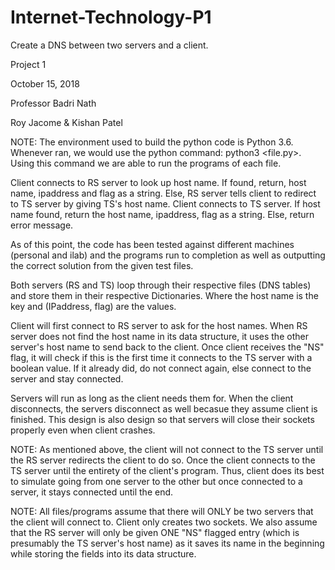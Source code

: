 # Internet-Technology-P1
Create a DNS between two servers and a client.

Project 1

October 15, 2018

Professor Badri Nath

Roy Jacome & Kishan Patel

NOTE: The environment used to build the python code is Python 3.6. Whenever ran, we would use the python command: python3 <file.py>. Using this command we are able to run the programs of each file.

Client connects to RS server to look up host name. If found, return, host name, ipaddress and flag as a string. Else, RS server tells client to redirect to TS server by giving TS's host name. Client connects to TS server. If host name found, return the host name, ipaddress, flag as a string. Else, return error message.

As of this point, the code has been tested against different machines (personal and ilab) and the programs run to completion as well as outputting the correct solution from the given test files.

Both servers (RS and TS) loop through their respective files (DNS tables) and store them in their respective Dictionaries. Where the host name is the key and (IPaddress, flag) are the values.

Client will first connect to RS server to ask for the host names. When RS server does not find the host name in its data structure, it uses the other server's host name to send back to the client. Once client receives the "NS" flag, it will check if this is the first time it connects to the TS server with a boolean value. If it already did, do not connect again, else connect to the server and stay connected.

Servers will run as long as the client needs them for. When the client disconnects, the servers disconnect as well becasue they assume client is finished. This design is also design so that servers will close their sockets properly even when client crashes.

NOTE: As mentioned above, the client will not connect to the TS server until the RS server redirects the client to do so. Once the client connects to the TS server until the entirety of the client's program. Thus, client does its best to simulate going from one server to the other but once connected to a server, it stays connected until the end.

NOTE: All files/programs assume that there will ONLY be two servers that the client will connect to. Client only creates two sockets. We also assume that the RS server will only be given ONE "NS" flagged entry (which is presumably the TS server's host name) as it saves its name in the beginning while storing the fields into its data structure.

